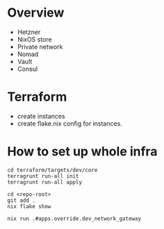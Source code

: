 # Overview

- Hetzner
- NixOS store
- Private network
- Nomad
- Vault
- Consul

# Terraform

- create instances
- create flake.nix config for instances.

# How to set up whole infra

```shell
cd terraform/targets/dev/core
terragrunt run-all init
terragrunt run-all apply
```

```shell
cd <repo-root>
git add .
nix flake show
```

```shell
nix run .#apps.override.dev_network_gateway
```
